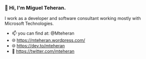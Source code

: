 ### 👋 Hi, I'm Miguel Teheran.

I work as a developer and software consultant working mostly with Microsoft Technologies. 

- 📫 you can find at: @Mteheran 
- 🌐 https://mteheran.wordpress.com/
- 🌐 https://dev.to/mteheran
- 🐤 https://twitter.com/mteheran


